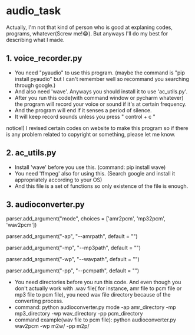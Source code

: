 # audio_task

Actually, I'm not that kind of person who is good at explaning codes, programs, whatever(Screw me!😂). But anyways I'll do my best for describing what I made.

## 1. voice_recorder.py

* You need "pyaudio" to use this program. (maybe the command is "pip install pyaudio" but I can't remember well so recommand you searching through google.)
* And also need 'wave'. Anyways you should install it to use 'ac_utils.py'.
* After you run this code(with command window or pycharm whatever) the program will record your voice or sound if it's at certain frequency.
* And the program will end if it senses a period of silence.
* It will keep record sounds unless you press " control + c "

notice!) I revised certain codes on website to make this program so if there is any problem related to copyright or something, please let me know.

## 2. ac_utils.py

* Install 'wave' before you use this. (command: pip install wave)
* You need 'ffmpeg' also for using this. (Search google and install it appropriately according to your OS)
* And this file is a set of functions so only existence of the file is enough.

## 3. audioconverter.py

parser.add_argument("mode", choices = ['amr2pcm', 'mp32pcm', 'wav2pcm'])

parser.add_argument("-ap", "--amrpath", default = "")

parser.add_argument("-mp", "--mp3path", default = "")

parser.add_argument("-wp", "--wavpath", default = "")

parser.add_argument("-pp", "--pcmpath", default = "")

* You need directories before you run this code. And even though you don't actually work with .wav file( for instance, amr file to pcm file or mp3 file to pcm file), you need wav file directory because of the converting process.
* command: python audioconverter.py mode -ap amr_directory -mp mp3_directory -wp wav_directory -pp pcm_directory
* command example(wav file to pcm file): python audioconverter.py wav2pcm -wp m2w/ -pp m2p/

